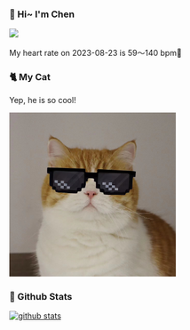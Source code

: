 ### 👋 Hi~ I'm Chen 

![](https://komarev.com/ghpvc/?username=z1cheng&style=flat)

My heart rate on 2023-08-23 is 59～140 bpm💖

### 🐈 My Cat
Yep, he is so cool!

<img src="/images/mycat.jpg" width="300px" />

### 🧐 Github Stats
[![github stats](https://github-readme-stats.vercel.app/api?username=z1cheng&show_icons=true&theme=default)](https://github.com/anuraghazra/github-readme-stats)

